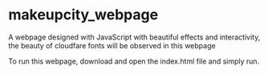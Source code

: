 # makeupcity_webpage
A webpage designed with JavaScript with beautiful effects and interactivity, the beauty of  cloudfare fonts will be observed in this webpage

To run this webpage, download and open the index.html file and simply run.
